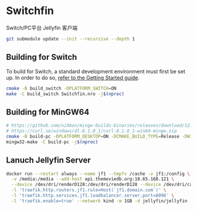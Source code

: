 # Switchfin

Switch/PC平台 Jellyfin 客户端

```bash
git submodule update --init --recursive --depth 1
```

## Building for Switch

To build for Switch, a standard development environment must first be set up. In order to do so, [refer to the Getting Started guide](https://devkitpro.org/wiki/Getting_Started).

```bash
cmake -B build_switch -DPLATFORM_SWITCH=ON
make -C build_switch Switchfin.nro -j$(nproc)
```

## Building for MinGW64

```bash
# https://github.com/niXman/mingw-builds-binaries/releases/download/12.2.0-rt_v10-rev2/x86_64-12.2.0-release-posix-seh-msvcrt-rt_v10-rev2.7z
# https://curl.se/windows/dl-8.1.0_1/curl-8.1.0_1-win64-mingw.zip
cmake -B build-pc -DPLATFORM_DESKTOP=ON -DCMAKE_BUILD_TYPE=Release -DWIN32_TERMINAL=ON -G "MinGW Makefiles"
mingw32-make -C build-pc -j$(nproc)
```

## Lanuch Jellyfin Server

```bash
docker run --restart always --name jf1 --tmpfs /cache -v jf1:/config \
  -v /media:/media --add-host api.themoviedb.org:18.65.168.121 \
  --device /dev/dri/renderD128:/dev/dri/renderD128 --device /dev/dri/card0:/dev/dri/card0 \
  -l 'traefik.http.routers.jf1.rule=Host(`jf1.domain.com`)' \
  -l 'traefik.http.services.jf1.loadbalancer.server.port=8096' \
  -l 'traefik.enable=true' --network kind -m 1GB -d jellyfin/jellyfin
```